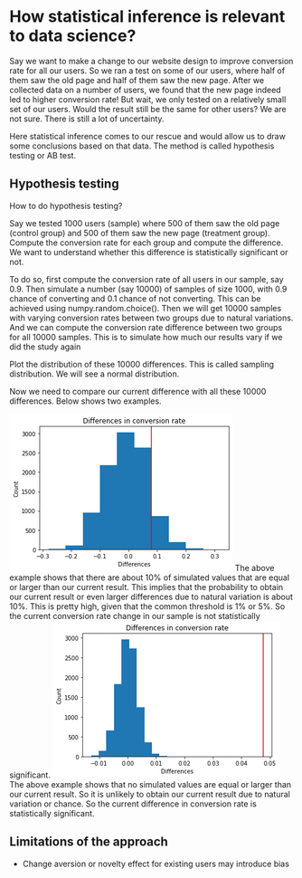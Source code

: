 # How statistical inference is relevant to data science?
Say we want to make a change to our website design to improve conversion rate for all our users. So we ran a test on some of our users, where half of them saw the old page and half of them saw the new page. After we collected data on a number of users, we found that the new page indeed led to higher conversion rate! But wait, we only tested on a relatively small set of our users. Would the result still be the same for other users? We are not sure. There is still a lot of uncertainty.

Here statistical inference comes to our rescue and would allow us to draw some conclusions based on that data. The method is called hypothesis testing or AB test.

## Hypothesis testing
How to do hypothesis testing?

Say we tested 1000 users (sample) where 500 of them saw the old page (control group) and 500 of them saw the new page (treatment group).
Compute the conversion rate for each group and compute the difference. We want to understand whether this difference is statistically significant or not.

To do so, first compute the conversion rate of all users in our sample, say 0.9. Then simulate a number (say 10000) of samples of size 1000, with 0.9 chance of converting and 0.1 chance of not converting. This can be achieved using numpy.random.choice(). Then we will get 10000 samples with varying conversion rates between two groups due to natural variations. And we can compute the conversion rate difference between two groups for all 10000 samples. This is to simulate how much our results vary if we did the study again

Plot the distribution of these 10000 differences. This is called sampling distribution. We will see a normal distribution.

Now we need to compare our current difference with all these 10000 differences. Below shows two examples.

<img src='output_images/not_significant_diff.png'>
The above example shows that there are about 10% of simulated values that are equal or larger than our current result. This implies that the probability to obtain our current result or even larger differences due to natural variation is about 10%. This is pretty high, given that the common threshold is 1% or 5%. So the current conversion rate change in our sample is not statistically significant.

<img src='output_images/with_diff.png'>
The above example shows that no simulated values are equal or larger than our current result. So it is unlikely to obtain our current result due to natural variation or chance. So the current difference in conversion rate is statistically significant.


## Limitations of the approach
- Change aversion or novelty effect for existing users may introduce bias
